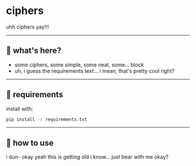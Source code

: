 # ciphers

uhh ciphers yay!!!

---

## 🤔 what's here?

- some ciphers, some simple, some neat, some... block
- uh, i guess the requirements text... i mean, that's pretty cool right?

---

## 🧰 requirements

install with:

```bash
pip install -r requirements.txt
```

---

## 🚀 how to use

i dun- okay yeah this is getting old i know... just bear with me okay?
